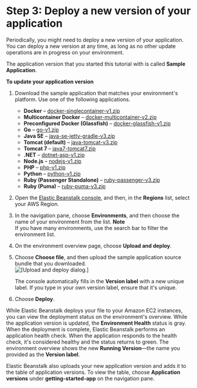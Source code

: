 # Step 3: Deploy a new version of your application<a name="GettingStarted.DeployApp"></a>

Periodically, you might need to deploy a new version of your application\. You can deploy a new version at any time, as long as no other update operations are in progress on your environment\.

The application version that you started this tutorial with is called **Sample Application**\.

**To update your application version**

1. Download the sample application that matches your environment's platform\. Use one of the following applications\.
   + **Docker** – [docker\-singlecontainer\-v1\.zip](samples/docker-singlecontainer-v1.zip)
   + **Multicontainer Docker** – [docker\-multicontainer\-v2\.zip](samples/docker-multicontainer-v2.zip)
   + **Preconfigured Docker \(Glassfish\)** – [docker\-glassfish\-v1\.zip](samples/docker-glassfish-v1.zip)
   + **Go** – [go\-v1\.zip](samples/go-v1.zip)
   + **Java SE** – [java\-se\-jetty\-gradle\-v3\.zip](samples/java-se-jetty-gradle-v3.zip)
   + **Tomcat \(default\)** – [java\-tomcat\-v3\.zip](samples/java-tomcat-v3.zip)
   + **Tomcat 7** – [java7\-tomcat7\.zip](samples/java7-tomcat7.zip)
   + **\.NET** – [dotnet\-asp\-v1\.zip](samples/dotnet-asp-v1.zip)
   + **Node\.js** – [nodejs\-v1\.zip](samples/nodejs-v1.zip) 
   + **PHP** – [php\-v1\.zip](samples/php-v1.zip)
   + **Python** – [python\-v1\.zip](samples/python-v1.zip)
   + **Ruby \(Passenger Standalone\)** – [ruby\-passenger\-v3\.zip](samples/ruby-passenger-v3.zip)
   + **Ruby \(Puma\)** – [ruby\-puma\-v3\.zip](samples/ruby-puma-v3.zip)

1. Open the [Elastic Beanstalk console](https://console.aws.amazon.com/elasticbeanstalk), and then, in the **Regions** list, select your AWS Region\.

1. In the navigation pane, choose **Environments**, and then choose the name of your environment from the list\.
**Note**  
If you have many environments, use the search bar to filter the environment list\.

1. On the environment overview page, choose **Upload and deploy**\.

1. Choose **Choose file**, and then upload the sample application source bundle that you downloaded\.  
![\[Upload and deploy dialog.\]](http://docs.aws.amazon.com/elasticbeanstalk/latest/dg/images/aeb-app-version-upload.png)

   The console automatically fills in the **Version label** with a new unique label\. If you type in your own version label, ensure that it's unique\.

1. Choose **Deploy**\.

 While Elastic Beanstalk deploys your file to your Amazon EC2 instances, you can view the deployment status on the environment's overview\. While the application version is updated, the **Environment Health** status is gray\. When the deployment is complete, Elastic Beanstalk performs an application health check\. When the application responds to the health check, it's considered healthy and the status returns to green\. The environment overview shows the new **Running Version**—the name you provided as the **Version label**\.

Elastic Beanstalk also uploads your new application version and adds it to the table of application versions\. To view the table, choose **Application versions** under **getting\-started\-app** on the navigation pane\.